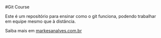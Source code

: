 #Git Course

Este é um repositório para ensinar como o git funciona, podendo trabalhar em equipe mesmo que à distância.

Saiba mais em [markesanalves.com.br](http://markesanalves.com.br)